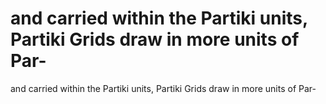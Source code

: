 # and carried within the Partiki units, Partiki Grids draw in more units of Par-

and carried within the Partiki units, Partiki Grids draw in more units of Par-